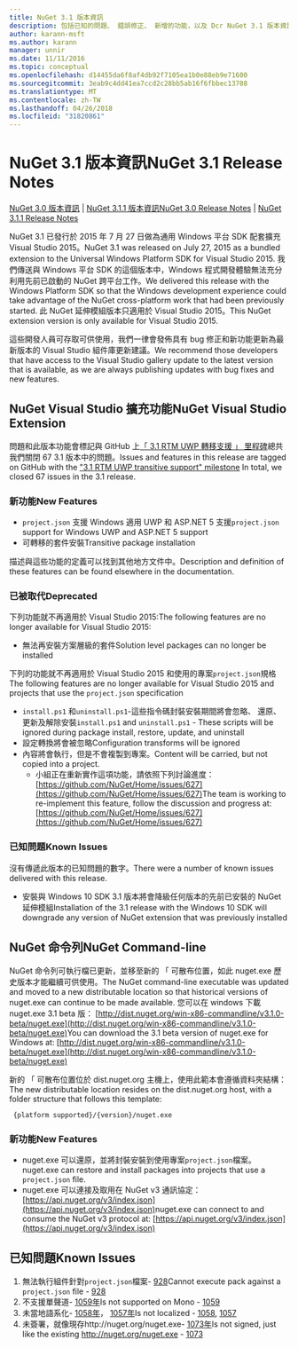 ```yaml
---
title: NuGet 3.1 版本資訊
description: 包括已知的問題、 錯誤修正、 新增的功能，以及 Dcr NuGet 3.1 版本資訊。
author: karann-msft
ms.author: karann
manager: unnir
ms.date: 11/11/2016
ms.topic: conceptual
ms.openlocfilehash: d14455da6f8af4db92f7105ea1b0e88eb9e71600
ms.sourcegitcommit: 3eab9c4dd41ea7ccd2c28bb5ab16f6fbbec13708
ms.translationtype: MT
ms.contentlocale: zh-TW
ms.lasthandoff: 04/26/2018
ms.locfileid: "31820861"
---
```

# <a name="nuget-31-release-notes"></a><span data-ttu-id="21969-103">NuGet 3.1 版本資訊</span><span class="sxs-lookup"><span data-stu-id="21969-103">NuGet 3.1 Release Notes</span></span>

<span data-ttu-id="21969-104">[NuGet 3.0 版本資訊](../release-notes/nuget-3.0.0.md) | [NuGet 3.1.1 版本資訊](../release-notes/nuget-3.1.1.md)</span><span class="sxs-lookup"><span data-stu-id="21969-104">[NuGet 3.0 Release Notes](../release-notes/nuget-3.0.0.md) | [NuGet 3.1.1 Release Notes](../release-notes/nuget-3.1.1.md)</span></span>

<span data-ttu-id="21969-105">NuGet 3.1 已發行於 2015 年 7 月 27 日做為通用 Windows 平台 SDK 配套擴充 Visual Studio 2015。</span><span class="sxs-lookup"><span data-stu-id="21969-105">NuGet 3.1 was released on July 27, 2015 as a bundled extension to the Universal Windows Platform SDK for Visual Studio 2015.</span></span> <span data-ttu-id="21969-106">我們傳送與 Windows 平台 SDK 的這個版本中，Windows 程式開發體驗無法充分利用先前已啟動的 NuGet 跨平台工作。</span><span class="sxs-lookup"><span data-stu-id="21969-106">We delivered this release with the Windows Platform SDK so that the Windows development experience could take advantage of the NuGet cross-platform work that had been previously started.</span></span> <span data-ttu-id="21969-107">此 NuGet 延伸模組版本只適用於 Visual Studio 2015。</span><span class="sxs-lookup"><span data-stu-id="21969-107">This NuGet extension version is only available for Visual Studio 2015.</span></span>

<span data-ttu-id="21969-108">這些開發人員可存取可供使用，我們一律會發佈具有 bug 修正和新功能更新為最新版本的 Visual Studio 組件庫更新建議。</span><span class="sxs-lookup"><span data-stu-id="21969-108">We recommend those developers that have access to the Visual Studio gallery update to the latest version that is available, as we are always publishing updates with bug fixes and new features.</span></span>

## <a name="nuget-visual-studio-extension"></a><span data-ttu-id="21969-109">NuGet Visual Studio 擴充功能</span><span class="sxs-lookup"><span data-stu-id="21969-109">NuGet Visual Studio Extension</span></span>

<span data-ttu-id="21969-110">問題和此版本功能會標記與 GitHub 上[「 3.1 RTM UWP 轉移支援 」 里程碑](https://github.com/NuGet/Home/issues?utf8=%E2%9C%93&q=is%3Aclosed+milestone%3A%223.1+RTM+UWP+transitive+support%22+)總共我們關閉 67 3.1 版本中的問題。</span><span class="sxs-lookup"><span data-stu-id="21969-110">Issues and features in this release are tagged on GitHub with the ["3.1 RTM UWP transitive support" milestone](https://github.com/NuGet/Home/issues?utf8=%E2%9C%93&q=is%3Aclosed+milestone%3A%223.1+RTM+UWP+transitive+support%22+)  In total, we closed 67 issues in the 3.1 release.</span></span>

### <a name="new-features"></a><span data-ttu-id="21969-111">新功能</span><span class="sxs-lookup"><span data-stu-id="21969-111">New Features</span></span>

* <span data-ttu-id="21969-112">`project.json` 支援 Windows 適用 UWP 和 ASP.NET 5 支援</span><span class="sxs-lookup"><span data-stu-id="21969-112">`project.json` support for Windows UWP and ASP.NET 5 support</span></span>
* <span data-ttu-id="21969-113">可轉移的套件安裝</span><span class="sxs-lookup"><span data-stu-id="21969-113">Transitive package installation</span></span>

<span data-ttu-id="21969-114">描述與這些功能的定義可以找到其他地方文件中。</span><span class="sxs-lookup"><span data-stu-id="21969-114">Description and definition of these features can be found elsewhere in the documentation.</span></span>

### <a name="deprecated"></a><span data-ttu-id="21969-115">已被取代</span><span class="sxs-lookup"><span data-stu-id="21969-115">Deprecated</span></span>

<span data-ttu-id="21969-116">下列功能就不再適用於 Visual Studio 2015:</span><span class="sxs-lookup"><span data-stu-id="21969-116">The following features are no longer available for Visual Studio 2015:</span></span>

* <span data-ttu-id="21969-117">無法再安裝方案層級的套件</span><span class="sxs-lookup"><span data-stu-id="21969-117">Solution level packages can no longer be installed</span></span>

<span data-ttu-id="21969-118">下列的功能就不再適用於 Visual Studio 2015 和使用的專案`project.json`規格</span><span class="sxs-lookup"><span data-stu-id="21969-118">The following features are no longer available for Visual Studio 2015 and projects that use the `project.json` specification</span></span>

* <span data-ttu-id="21969-119">`install.ps1` 和`uninstall.ps1`-這些指令碼封裝安裝期間將會忽略、 還原、 更新及解除安裝</span><span class="sxs-lookup"><span data-stu-id="21969-119">`install.ps1` and `uninstall.ps1` - These scripts will be ignored during package install, restore, update, and uninstall</span></span>
* <span data-ttu-id="21969-120">設定轉換將會被忽略</span><span class="sxs-lookup"><span data-stu-id="21969-120">Configuration transforms will be ignored</span></span>
* <span data-ttu-id="21969-121">內容將會執行，但是不會複製到專案。</span><span class="sxs-lookup"><span data-stu-id="21969-121">Content will be carried, but not copied into a project.</span></span>
    * <span data-ttu-id="21969-122">小組正在重新實作這項功能，請依照下列討論進度： [https://github.com/NuGet/Home/issues/627](https://github.com/NuGet/Home/issues/627)</span><span class="sxs-lookup"><span data-stu-id="21969-122">The team is working to re-implement this feature, follow the discussion and progress at: [https://github.com/NuGet/Home/issues/627](https://github.com/NuGet/Home/issues/627)</span></span>


### <a name="known-issues"></a><span data-ttu-id="21969-123">已知問題</span><span class="sxs-lookup"><span data-stu-id="21969-123">Known Issues</span></span>

<span data-ttu-id="21969-124">沒有傳遞此版本的已知問題的數字。</span><span class="sxs-lookup"><span data-stu-id="21969-124">There were a number of known issues delivered with this release.</span></span>

* <span data-ttu-id="21969-125">安裝與 Windows 10 SDK 3.1 版本將會降級任何版本的先前已安裝的 NuGet 延伸模組</span><span class="sxs-lookup"><span data-stu-id="21969-125">Installation of the 3.1 release with the Windows 10 SDK will downgrade any version of NuGet extension that was previously installed</span></span>

## <a name="nuget-command-line"></a><span data-ttu-id="21969-126">NuGet 命令列</span><span class="sxs-lookup"><span data-stu-id="21969-126">NuGet Command-line</span></span>

<span data-ttu-id="21969-127">NuGet 命令列可執行檔已更新，並移至新的 「 可散布位置，如此 nuget.exe 歷史版本才能繼續可供使用。</span><span class="sxs-lookup"><span data-stu-id="21969-127">The NuGet command-line executable was updated and moved to a new distributable location so that historical versions of nuget.exe can continue to be made available.</span></span>  <span data-ttu-id="21969-128">您可以在 windows 下載 nuget.exe 3.1 beta 版： [http://dist.nuget.org/win-x86-commandline/v3.1.0-beta/nuget.exe](http://dist.nuget.org/win-x86-commandline/v3.1.0-beta/nuget.exe)</span><span class="sxs-lookup"><span data-stu-id="21969-128">You can download the 3.1 beta version of nuget.exe for Windows at: [http://dist.nuget.org/win-x86-commandline/v3.1.0-beta/nuget.exe](http://dist.nuget.org/win-x86-commandline/v3.1.0-beta/nuget.exe)</span></span>

<span data-ttu-id="21969-129">新的 「 可散布位置位於 dist.nuget.org 主機上，使用此範本會遵循資料夾結構：</span><span class="sxs-lookup"><span data-stu-id="21969-129">The new distributable location resides on the dist.nuget.org host, with a folder structure that follows this template:</span></span>

     {platform supported}/{version}/nuget.exe

### <a name="new-features"></a><span data-ttu-id="21969-130">新功能</span><span class="sxs-lookup"><span data-stu-id="21969-130">New Features</span></span>

* <span data-ttu-id="21969-131">nuget.exe 可以還原，並將封裝安裝到使用專案`project.json`檔案。</span><span class="sxs-lookup"><span data-stu-id="21969-131">nuget.exe can restore and install packages into projects that use a `project.json` file.</span></span>
* <span data-ttu-id="21969-132">nuget.exe 可以連接及取用在 NuGet v3 通訊協定： [https://api.nuget.org/v3/index.json](https://api.nuget.org/v3/index.json)</span><span class="sxs-lookup"><span data-stu-id="21969-132">nuget.exe can connect to and consume the NuGet v3 protocol at: [https://api.nuget.org/v3/index.json](https://api.nuget.org/v3/index.json)</span></span>

## <a name="known-issues"></a><span data-ttu-id="21969-133">已知問題</span><span class="sxs-lookup"><span data-stu-id="21969-133">Known Issues</span></span> ##

1.    <span data-ttu-id="21969-134">無法執行組件針對`project.json`檔案- [928](https://github.com/NuGet/Home/issues/928)</span><span class="sxs-lookup"><span data-stu-id="21969-134">Cannot execute pack against a `project.json` file - [928](https://github.com/NuGet/Home/issues/928)</span></span>
2.    <span data-ttu-id="21969-135">不支援單聲道- [1059年](https://github.com/NuGet/Home/issues/1059)</span><span class="sxs-lookup"><span data-stu-id="21969-135">Is not supported on Mono - [1059](https://github.com/NuGet/Home/issues/1059)</span></span>
3.    <span data-ttu-id="21969-136">未當地語系化- [1058年](https://github.com/NuGet/Home/issues/1058)， [1057年](https://github.com/NuGet/Home/issues/1057)</span><span class="sxs-lookup"><span data-stu-id="21969-136">Is not localized - [1058](https://github.com/NuGet/Home/issues/1058),   [1057](https://github.com/NuGet/Home/issues/1057)</span></span>
4.    <span data-ttu-id="21969-137">未簽署，就像現存http://nuget.org/nuget.exe- [1073年](https://github.com/NuGet/Home/issues/1073)</span><span class="sxs-lookup"><span data-stu-id="21969-137">Is not signed, just like the existing http://nuget.org/nuget.exe - [1073](https://github.com/NuGet/Home/issues/1073)</span></span>
